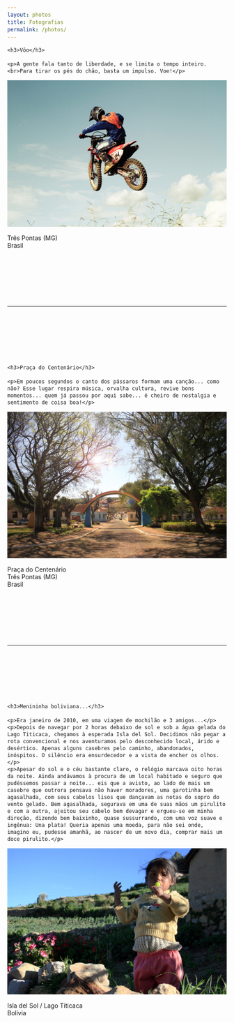 ```yaml
---
layout: photos
title: Fotografias
permalink: /photos/
---
```


<div class="wrapper">

	<h3>Vôo</h3>

	<p>A gente fala tanto de liberdade, e se limita o tempo inteiro.<br>Para tirar os pés do chão, basta um impulso. Voe!</p>

</div>

![image-title-here](/assets/imgs/photos/2011-05-02-voo.jpg)

<div class="wrapper">
	<p>Três Pontas (MG)<br>Brasil</p>
</div>

<br>
<hr style="margin:100px 0;">
<br>

<div class="wrapper">

	<h3>Praça do Centenário</h3>

	<p>Em poucos segundos o canto dos pássaros formam uma canção... como não? Esse lugar respira música, orvalha cultura, revive bons momentos... quem já passou por aqui sabe... é cheiro de nostalgia e sentimento de coisa boa!</p>

</div>

![image-title-here](/assets/imgs/photos/2019-08-09-praca-do-centenario.jpg)

<div class="wrapper">
	<p>Praça do Centenário<br>Três Pontas (MG)<br>Brasil</p>
</div>

<br>
<hr style="margin:100px 0;">
<br>

<div class="wrapper">

	<h3>Menininha boliviana...</h3>

	<p>Era janeiro de 2010, em uma viagem de mochilão e 3 amigos...</p>
	<p>Depois de navegar por 2 horas debaixo de sol e sob a água gelada do Lago Titicaca, chegamos à esperada Isla del Sol. Decidimos não pegar a rota convencional e nos aventuramos pelo desconhecido local, árido e desértico. Apenas alguns casebres pelo caminho, abandonados, inóspitos. O silêncio era ensurdecedor e a vista de encher os olhos.</p>
	<p>Apesar do sol e o céu bastante claro, o relógio marcava oito horas da noite. Ainda andávamos à procura de um local habitado e seguro que pudéssemos passar a noite... eis que a avisto, ao lado de mais um casebre que outrora pensava não haver moradores, uma garotinha bem agasalhada, com seus cabelos lisos que dançavam as notas do sopro do vento gelado. Bem agasalhada, segurava em uma de suas mãos um pirulito e com a outra, ajeitou seu cabelo bem devagar e ergueu-se em minha direção, dizendo bem baixinho, quase sussurrando, com uma voz suave e ingênua: Una plata! Queria apenas uma moeda, para não sei onde, imagino eu, pudesse amanhã, ao nascer de um novo dia, comprar mais um doce pirulito.</p>

</div>

![image-title-here](/assets/imgs/photos/2010-01-06-thiagonasc-garota-boliviana.jpg)

<div class="wrapper">
	<p>Isla del Sol / Lago Titicaca<br>Bolívia</p>
</div>